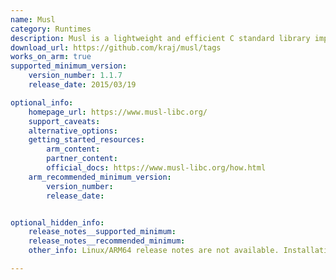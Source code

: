 ```yaml
---
name: Musl
category: Runtimes
description: Musl is a lightweight and efficient C standard library implementation designed for performance and simplicity, supporting static linking and various architectures.
download_url: https://github.com/kraj/musl/tags
works_on_arm: true
supported_minimum_version:
    version_number: 1.1.7
    release_date: 2015/03/19

optional_info:
    homepage_url: https://www.musl-libc.org/
    support_caveats:
    alternative_options:
    getting_started_resources:
        arm_content:
        partner_content:
        official_docs: https://www.musl-libc.org/how.html
    arm_recommended_minimum_version:
        version_number:
        release_date:


optional_hidden_info:
    release_notes__supported_minimum:
    release_notes__recommended_minimum:
    other_info: Linux/ARM64 release notes are not available. Installation and testing are done manually using the released archive [tag](https://github.com/kraj/musl/releases/tag/v1.1.7).

---
```

